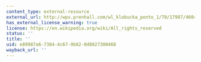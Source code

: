 ```yaml
---
content_type: external-resource
external_url: http://wps.prenhall.com/wl_klobucka_ponto_1/70/17987/4604752.cw/index.html
has_external_license_warning: true
license: https://en.wikipedia.org/wiki/All_rights_reserved
status: ''
title: ''
uid: e89987a6-7384-4c67-9b82-0d8927300468
wayback_url: ''
---
```


